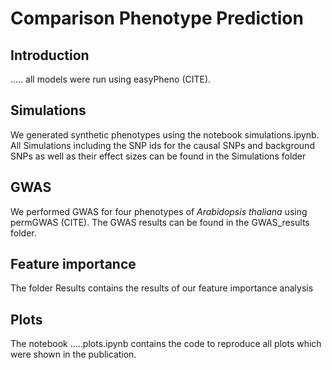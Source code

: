 # Comparison Phenotype Prediction

## Introduction
..... all models were run using easyPheno (CITE).

## Simulations
We generated synthetic phenotypes using the notebook simulations.ipynb. All Simulations including the SNP ids for the causal SNPs and background SNPs as well as their effect sizes can be found in the Simulations folder

## GWAS
We performed GWAS for four phenotypes of *Arabidopsis thaliana* using permGWAS (CITE). The GWAS results can be found in the GWAS_results folder.

## Feature importance
The folder Results contains the results of our feature importance analysis

## Plots
The notebook .....plots.ipynb contains the code to reproduce all plots which were shown in the publication.
